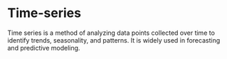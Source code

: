 # Time-series
Time series is a method of analyzing data points collected over time to identify trends, seasonality, and patterns. It is widely used in forecasting and predictive modeling.
